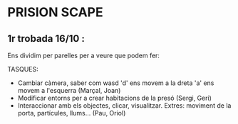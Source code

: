 # PRISION SCAPE


## 1r trobada 16/10 :
Ens dividim per parelles per a veure que podem fer:

TASQUES:
  - Cambiar càmera, saber com wasd 'd' ens movem a la dreta 'a' ens movem a l'esquerra (Marçal, Joan)
  - Modificar entorns per a crear habitacions de la presó (Sergi, Geri)
  - Interaccionar amb els objectes, clicar, visualitzar. Extres: moviment de la porta, partícules, llums... (Pau, Oriol)

